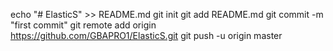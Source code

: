 echo "# ElasticS" >> README.md
git init
git add README.md
git commit -m "first commit"
git remote add origin https://github.com/GBAPRO1/ElasticS.git
git push -u origin master
